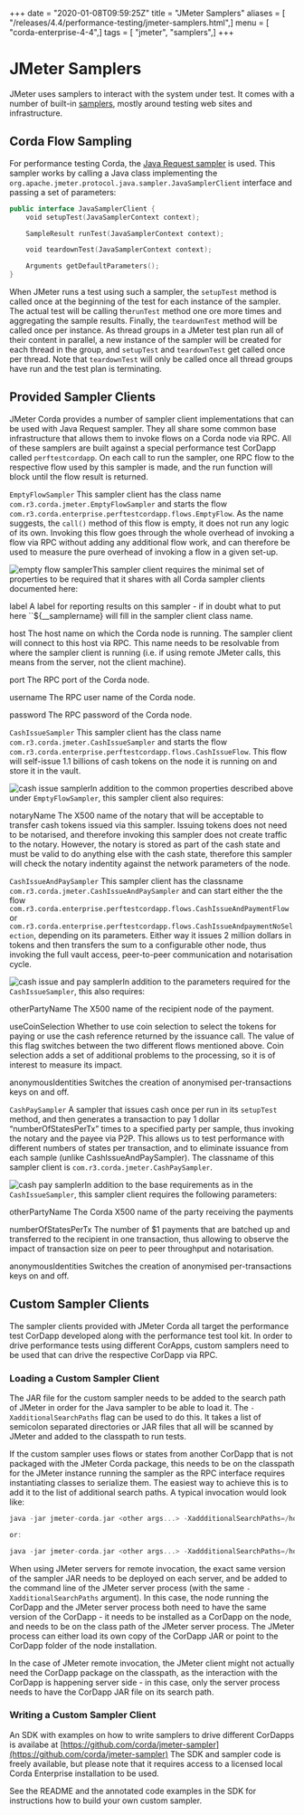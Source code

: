 +++
date = "2020-01-08T09:59:25Z"
title = "JMeter Samplers"
aliases = [ "/releases/4.4/performance-testing/jmeter-samplers.html",]
menu = [ "corda-enterprise-4-4",]
tags = [ "jmeter", "samplers",]
+++


# JMeter Samplers

JMeter uses samplers to interact with the system under test. It comes with a number of built-in
            [samplers](https://jmeter.apache.org/usermanual/component_reference.html#samplers),  mostly
            around testing web sites and infrastructure.


## Corda Flow Sampling

For performance testing Corda, the [Java Request sampler](https://jmeter.apache.org/usermanual/component_reference.html#Java_Request) is used. This sampler works by calling
                a Java class implementing the `org.apache.jmeter.protocol.java.sampler.JavaSamplerClient` interface and passing
                a set of parameters:

```kotlin
public interface JavaSamplerClient {
    void setupTest(JavaSamplerContext context);

    SampleResult runTest(JavaSamplerContext context);

    void teardownTest(JavaSamplerContext context);

    Arguments getDefaultParameters();
}
```
When JMeter runs a test using such a sampler, the `setupTest` method is called once at the beginning of the test for
                each instance of the sampler. The actual test will be calling the``runTest`` method one ore more times and aggregating
                the sample results. Finally, the `teardownTest` method will be called once per instance. As thread groups in a JMeter
                test plan run all of their content in parallel, a new instance of the sampler will be created for each thread in the
                group, and `setupTest` and `teardownTest` get called once per thread. Note that `teardownTest` will only be called
                once all thread groups have run and the test plan is terminating.


## Provided Sampler Clients

JMeter Corda provides a number of sampler client implementations that can be used with Java Request sampler. They all
                share some common base infrastructure that allows them to invoke flows on a Corda node via RPC. All of these samplers
                are built against a special performance test CorDapp called `perftestcordapp`. On each call to run the sampler, one
                RPC flow to the respective flow used by this sampler is made, and the run function will block until the flow result is
                returned.



`EmptyFlowSampler`
This sampler client has the class name `com.r3.corda.jmeter.EmptyFlowSampler` and starts the flow
                            `com.r3.corda.enterprise.perftestcordapp.flows.EmptyFlow`. As the name suggests, the `call()` method of this flow
                            is empty, it does not run any logic of its own. Invoking this flow goes through the whole overhead of invoking a flow
                            via RPC without adding any additional flow work, and can therefore be used to measure the pure overhead of invoking
                            a flow in a given set-up.

![empty flow sampler](performance-testing/resources/empty-flow-sampler.png "empty flow sampler")This sampler client requires the minimal set of properties to be required that it shares with all Corda sampler
                            clients documented here:



label
A label for reporting results on this sampler - if in doubt what to put here ``${__samplername} will fill in the
                                        sampler client class name.


host
The host name on which the Corda node is running. The sampler client will connect to this host via RPC. This name needs
                                        to be resolvable from where the sampler client is running (i.e. if using remote JMeter calls, this means from the
                                        server, not the client machine).


port
The RPC port of the Corda node.


username
The RPC user name of the Corda node.


password
The RPC password of the Corda node.


`CashIssueSampler`
This sampler client has the class name `com.r3.corda.jmeter.CashIssueSampler` and starts the flow
                            `com.r3.corda.enterprise.perftestcordapp.flows.CashIssueFlow`. This flow will self-issue 1.1 billions
                            of cash tokens on the node it is running on and store it in the vault.

![cash issue sampler](performance-testing/resources/cash-issue-sampler.png "cash issue sampler")In addition to the common properties described above under `EmptyFlowSampler`, this sampler client also requires:



notaryName
The X500 name of the notary that will be acceptable to transfer cash tokens issued via this sampler. Issuing tokens
                                        does not need to be notarised, and therefore invoking this sampler does not create traffic to the notary. However,
                                        the notary is stored as part of the cash state and must be valid to do anything else with the cash state, therefore
                                        this sampler will check the notary indentity against the network parameters of the node.


`CashIssueAndPaySampler`
This sampler client has the classname `com.r3.corda.jmeter.CashIssueAndPaySampler` and can start either the
                            the flow `com.r3.corda.enterprise.perftestcordapp.flows.CashIssueAndPaymentFlow` or
                            `com.r3.corda.enterprise.perftestcordapp.flows.CashIssueAndpaymentNoSelection`, depending on its parameters.
                            Either way it issues 2 million dollars in tokens and then transfers the sum to a configurable other node, thus
                            invoking the full vault access, peer-to-peer communication and notarisation cycle.

![cash issue and pay sampler](performance-testing/resources/cash-issue-and-pay-sampler.png "cash issue and pay sampler")In addition to the parameters required for the `CashIssueSampler`, this also requires:



otherPartyName
The X500 name of the recipient node of the payment.


useCoinSelection
Whether to use coin selection to select the tokens for paying or use the cash reference returned by the issuance
                                        call. The value of this flag switches between the two different flows mentioned above. Coin selection adds a set
                                        of additional problems to the processing, so it is of interest to measure its impact.


anonymousIdentities
Switches the creation of anonymised per-transactions keys on and off.


`CashPaySampler`
A sampler that issues cash once per run in its `setupTest` method, and then generates a transaction to pay 1 dollar “numberOfStatesPerTx” times
                            to a specified party per sample, thus invoking the notary and the payee via P2P.
                            This allows us to test performance with different numbers of states per transaction, and to eliminate issuance from
                            each sample (unlike CashIssueAndPaySampler).
                            The classname of this sampler client is `com.r3.corda.jmeter.CashPaySampler`.

![cash pay sampler](performance-testing/resources/cash-pay-sampler.png "cash pay sampler")In addition to the base requirements as in the `CashIssueSampler`, this sampler client requires the following
                            parameters:



otherPartyName
The Corda X500 name of the party receiving the payments


numberOfStatesPerTx
The number of $1 payments that are batched up and transferred to the recipient in one transaction, thus allowing
                                        to observe the impact of transaction size on peer to peer throughput and notarisation.


anonymousIdentities
Switches the creation of anonymised per-transactions keys on and off.


## Custom Sampler Clients

The sampler clients provided with JMeter Corda all target the performance test CorDapp developed along with the
                performance test tool kit. In order to drive performance tests using different CorApps, custom samplers need to be
                used that can drive the respective CorDapp via RPC.


### Loading a Custom Sampler Client

The JAR file for the custom sampler needs to be added to the search path of JMeter in order for the Java sampler to
                    be able to load it. The `-XadditionalSearchPaths` flag can be used to do this. It takes a list of semicolon separated
                    directories or JAR files that all will be scanned by JMeter and added to the classpath to run tests.

If the custom sampler uses flows or states from another CorDapp that is not packaged with the
                    JMeter Corda package, this needs to be on the classpath for the JMeter instance running the sampler as the RPC interface
                    requires instantiating classes to serialize them. The easiest way to achieve this is to add it to the list of additional
                    search paths. A typical invocation would look like:

```kotlin
java -jar jmeter-corda.jar <other args...> -XaddditionalSearchPaths=/home/<user>/mySampler.jar;/home/<user>/myCorDapp.jar

or:

java -jar jmeter-corda.jar <other args...> -XaddditionalSearchPaths=/home/<user>/mySampler.jar;<node installation dir>/cordapps/myCordapp.jar
```
When using JMeter servers for remote invocation, the exact same version of the sampler JAR needs to be deployed on each
                    server, and be added to the command line of the JMeter server process (with the same `-XadditionalSearchPaths` argument).
                    In this case, the node running the CorDapp and the JMeter server process both need to have the same version of the CorDapp - it needs to be
                    installed as a CorDapp on the node, and needs to be on the class path of the JMeter server process. The JMeter process can either load its own
                    copy of the CorDapp JAR or point to the CorDapp folder of the node installation.

In the case of JMeter remote invocation, the JMeter client might not actually  need the CorDapp package on the classpath,
                    as the interaction with the CorDapp is happening server side - in this case, only the server process needs to have the CorDapp JAR
                    file on its search path.


### Writing a Custom Sampler Client

An SDK with examples on how to write samplers to drive different CorDapps is availabe at [https://github.com/corda/jmeter-sampler](https://github.com/corda/jmeter-sampler)
                    The SDK and sampler code is freely available, but please note that it requires access to a licensed local Corda Enterprise installation
                    to be used.

See the README and the annotated code examples in the SDK for instructions how to build your own custom sampler.


